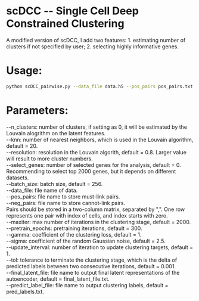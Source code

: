 # scDCC -- Single Cell Deep Constrained Clustering

A modified version of scDCC, I add two features: 1. estimating number of clusters if not specified by user; 2. selecting highly informative genes.

# Usage:

```sh
python scDCC_pairwise.py --data_file data.h5 --pos_pairs pos_pairs.txt --neg_pairs neg_pairs.txt
```

# Parameters:

--n_clusters: number of clusters, if setting as 0, it will be estimated by the Louvain alogrithm on the latent features.<br/>
--knn: number of nearest neighbors, which is used in the Louvain algorithm, default = 20.<br/>
--resolution: resolution in the Louvain algorith, default = 0.8. Larger value will result to more cluster numbers.<br/>
--select_genes: number of selected genes for the analysis, default = 0. Recommending to select top 2000 genes, but it depends on different datasets.<br/>
--batch_size: batch size, default = 256.<br/>
--data_file: file name of data.<br/>
--pos_pairs: file name to store must-link pairs.<br/>
--neg_pairs: file name to store cannot-link pairs.<br/>
Pairs should be stored in a two-column matrix, separated by ",". One row represents one pair with index of cells, and index starts with zero.<br/>
--maxiter: max number of iterations in the clustering stage, default = 2000.<br/>
--pretrain_epochs: pretraining iterations, default = 300.<br/>
--gamma: coefficient of the clustering loss, default = 1.<br/>
--sigma: coefficient of the random Gaussian noise, default = 2.5.<br/>
--update_interval: number of iteration to update clustering targets, default = 1.<br/>
--tol: tolerance to terminate the clustering stage, which is the delta of predicted labels between two consecutive iterations, default = 0.001.<br/>
--final_latent_file: file name to output final latent representations of the autoencoder, default = final_latent_file.txt.<br/>
--predict_label_file: file name to output clustering labels, default = pred_labels.txt.<br/>
